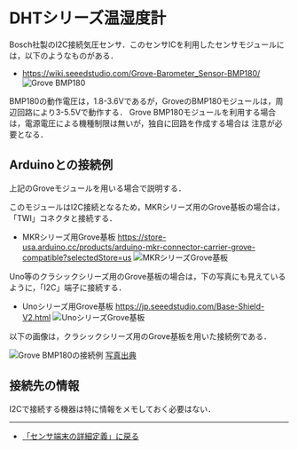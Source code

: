 # DHTシリーズ温湿度計

Bosch社製のI2C接続気圧センサ．このセンサICを利用したセンサモジュールには，以下のようなものがある．


- https://wiki.seeedstudio.com/Grove-Barometer_Sensor-BMP180/
![Grove BMP180](../images/BMP180モジュール.jpg)

BMP180の動作電圧は，1.8-3.6Vであるが，GroveのBMP180モジュールは，周辺回路により3-5.5Vで動作する．
Grove BMP180モジュールを利用する場合は，電源電圧による機種制限は無いが，独自に回路を作成する場合は
注意が必要となる．

## Arduinoとの接続例
上記のGroveモジュールを用いる場合で説明する．

このモジュールはI2C接続となるため，MKRシリーズ用のGrove基板の場合は，「TWI」コネクタと接続する．

- MKRシリーズ用Grove基板 https://store-usa.arduino.cc/products/arduino-mkr-connector-carrier-grove-compatible?selectedStore=us
![MKRシリーズGrove基板](../images/MKR_carrier.png)

Uno等のクラシックシリーズ用のGrove基板の場合は，下の写真にも見えているように，「I2C」端子に接続する．
- Unoシリーズ用Grove基板  https://jp.seeedstudio.com/Base-Shield-V2.html 
![UnoシリーズGrove基板](../images/Groveシールド.jpg)

以下の画像は，クラシックシリーズ用のGrove基板を用いた接続例である．

![Grove BMP180の接続例](../images/BMP180接続例.jpg)
[写真出典](https://wiki.seeedstudio.com/Grove-Barometer_Sensor-BMP180/)



## 接続先の情報

I2Cで接続する機器は特に情報をメモしておく必要はない．

***

- [「センサ端末の詳細定義」に戻る](../SensorSelection.md)

